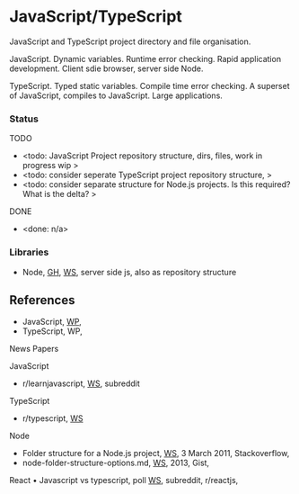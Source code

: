 # JavaScript/TypeScript

JavaScript and TypeScript project directory and file organisation.

JavaScript. Dynamic variables. Runtime error checking. Rapid application development. Client sdie browser, server side Node.

TypeScript. Typed static variables. Compile time error checking. A superset of JavaScript, compiles to JavaScript. Large applications.

### Status

TODO
* <todo: JavaScript Project repository structure, dirs, files, work in progress wip >
* <todo: consider seperate TypeScript project repository structure, >
* <todo: consider separate structure for Node.js projects. Is this required? What is the delta? >

DONE
* <done: n/a>

### Libraries
* Node, [GH](https://github.com/nodejs/node), [WS](https://nodejs.org/en), server side js, also as repository structure

## References

* JavaScript, [WP](https://simple.wikipedia.org/wiki/JavaScript), 
* TypeScript, WP, 

News Papers

JavaScript
* r/learnjavascript, [WS](https://www.reddit.com/r/learnjavascript/), subreddit

TypeScript
* r/typescript, [WS]()

Node
* Folder structure for a Node.js project, [WS](https://stackoverflow.com/questions/5178334/folder-structure-for-a-node-js-project), 3 March 2011, Stackoverflow,
* node-folder-structure-options.md, [WS](https://gist.github.com/lancejpollard/1398757), 2013, Gist,

React
• Javascript vs typescript, poll [WS](https://www.reddit.com/r/reactjs/comments/14784fy/javascript_vs_typescript/), subreddit, r/reactjs, 


